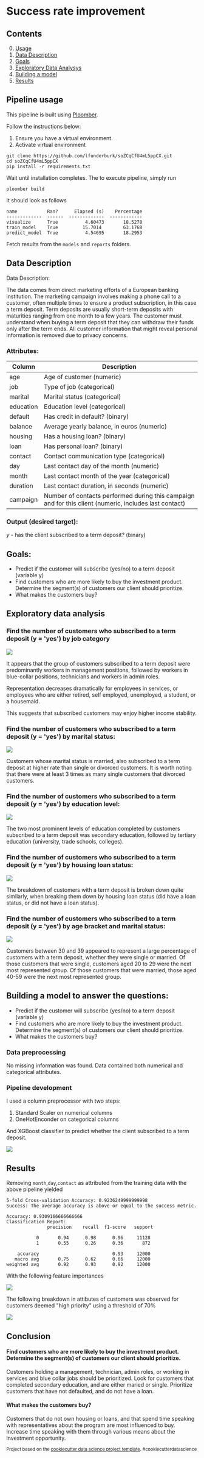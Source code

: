Success rate improvement
==============================

## Contents

0. [Usage](#pipeline-usage)
1. [Data Description](#data-description)
2. [Goals](#goals)
3. [Exploratory Data Analysys](#exploratory-data-analysis)
4. [Building a model](#building-a-model-to-answer-the-questions)
5. [Results](#results)

## Pipeline usage

This pipeline is built using [Ploomber](https://ploomber.io/). 

Follow the instructions below:

1. Ensure you have a virtual environment. 
2. Activate virtual environment

```
git clone https://github.com/lfunderburk/soZCqCfU4mL5ppCX.git
cd soZCqCfU4mL5ppCX
pip install -r requirements.txt
```

Wait until installation completes. The to execute pipeline, simply run

```
ploomber build
```

It should look as follows

```
name           Ran?      Elapsed (s)    Percentage
-------------  ------  -------------  ------------
visualize      True          4.60473       18.5278
train_model    True         15.7014        63.1768
predict_model  True          4.54695       18.2953
```

Fetch results from the `models` and `reports` folders.

## Data Description

Data Description:

The data comes from direct marketing efforts of a European banking institution. The marketing campaign involves making a phone call to a customer, often multiple times to ensure a product subscription, in this case a term deposit. Term deposits are usually short-term deposits with maturities ranging from one month to a few years. The customer must understand when buying a term deposit that they can withdraw their funds only after the term ends. All customer information that might reveal personal information is removed due to privacy concerns.


### Attributes:

| Column	|Description|
|-|-|
|age	|Age of customer (numeric)|
|job	|Type of job (categorical)|
|marital	|Marital status (categorical)|
|education	|Education level (categorical)|
|default	|Has credit in default? (binary)|
|balance	|Average yearly balance, in euros (numeric)|
|housing	|Has a housing loan? (binary)|
|loan	|Has personal loan? (binary)|
|contact	|Contact communication type (categorical)|
|day	|Last contact day of the month (numeric)|
|month	|Last contact month of the year (categorical)|
|duration	|Last contact duration, in seconds (numeric)|
|campaign	|Number of contacts performed during this campaign and for this client (numeric, includes last contact)|

### Output (desired target):

$y$ - has the client subscribed to a term deposit? (binary)

## Goals:

- Predict if the customer will subscribe (yes/no) to a term deposit (variable y)
- Find customers who are more likely to buy the investment product. Determine the segment(s) of customers our client should prioritize.
- What makes the customers buy? 

## Exploratory data analysis

### Find the number of customers who subscribed to a term deposit (y = 'yes') by job category

![](./reports/figures/num_subscribers_job.png)

It appears that the group of customers subscribed to a term deposit were predominantly workers in management positions, followed by workers in blue-collar positions, technicians and workers in admin roles. 

Representation decreases dramatically for employees in services, or employees who are either retired, self employed, unemployed, a student, or a housemaid. 

This suggests that subscribed customers may enjoy higher income stability. 

### Find the number of customers who subscribed to a term deposit (y = 'yes') by marital status:

![](./reports/figures/num_subscribers_marital.png)

Customers whose marital status is married, also subscribed to a term deposit at higher rate than single or divorced customers. It is worth noting that there were at least 3 times as many single customers that divorced customers. 

### Find the number of customers who subscribed to a term deposit (y = 'yes') by education level:

![](./reports/figures/num_subscribers_education.png)

The two most prominent levels of education completed by customers subscribed to a term deposit was secondary education, followed by tertiary education (university, trade schools, colleges).

### Find the number of customers who subscribed to a term deposit (y = 'yes') by housing loan status:

![](./reports/figures/num_subscribers_housing.png)

The breakdown of customers with a term deposit is broken down quite similarly, when breaking them down by housing loan status (did have a loan status, or did not have a loan status).

### Find the number of customers who subscribed to a term deposit (y = 'yes') by age bracket and marital status:

![](./reports/figures/num_customers_m_bracket.png)

Customers between 30 and 39 appeared to represent a large percentage of customers with a term deposit, whether they were single or married. Of those customers that were single, customers aged 20 to 29 were the next most represented group. Of those customers that were married, those aged 40-59 were the next most represented group. 

## Building a model to answer the questions:

- Predict if the customer will subscribe (yes/no) to a term deposit (variable y)
- Find customers who are more likely to buy the investment product. Determine the segment(s) of customers our client should prioritize.
- What makes the customers buy? 

### Data preprocessing

No missing information was found. Data contained both numerical and categorical attributes. 

### Pipeline development

I used a column preprocessor with two steps:

1. Standard Scaler on numerical columns
2. OneHotEnconder on categorical columns

And XGBoost classifier to predict whether the client subscribed to a term deposit.

![](/notebooks/pipeline_diagram.png)

## Results

Removing `month`,`day`,`contact` as attributed from the training data with the above pipeline yielded

```
5-fold Cross-validation Accuracy: 0.9236249999999998
Success: The average accuracy is above or equal to the success metric.

Accuracy: 0.9309166666666666
Classification Report:
               precision    recall  f1-score   support

           0       0.94      0.98      0.96     11128
           1       0.55      0.26      0.36       872

    accuracy                           0.93     12000
   macro avg       0.75      0.62      0.66     12000
weighted avg       0.92      0.93      0.92     12000
```

With the following feature importances

![](/reports/figures/feature-importances.png)

The following breakdown in attibutes of customers was observed for customers deemed "high priority" using a threshold of 70%

![](/reports/figures/customer-segmentation.png)

## Conclusion

#### Find customers who are more likely to buy the investment product. Determine the segment(s) of customers our client should prioritize.

Customers holding a management, technician, admin roles, or working in services and blue collar jobs should be prioritized. Look for customers that completed secondary education, and are either maried or single. Prioritize customers that have not defaulted, and do not have a loan. 

#### What makes the customers buy? 

Customers that do not own housing or loans, and that spend time speaking with representatives about the program are most influenced to buy. Increase time speaking with them through various means about the investment opportunity. 

<p><small>Project based on the <a target="_blank" href="https://drivendata.github.io/cookiecutter-data-science/">cookiecutter data science project template</a>. #cookiecutterdatascience</small></p>
